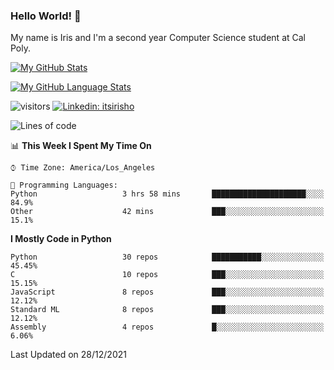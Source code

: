 ### Hello World! 👋

My name is Iris and I'm a second year Computer Science student at Cal Poly. 


[![My GitHub Stats](https://github-readme-stats.vercel.app/api?username=sleepyStick&show_icons=true&&count_private=true&include_all_commits=true&theme=buefy)]()

[![My GitHub Language Stats](https://github-readme-stats.vercel.app/api/top-langs/?username=sleepyStick&langs_count=5&theme=buefy)]()

![visitors](https://visitor-badge.glitch.me/badge?page_id=sleepyStick.sleepyStick)
[![Linkedin: itsirisho](https://img.shields.io/badge/-itsirisho-informational?style=flat-square&logo=Linkedin&logoColor=white&link=https://www.linkedin.com/in/itsirisho/)](https://www.linkedin.com/in/itsirisho/)

<!--START_SECTION:waka-->
![Lines of code](https://img.shields.io/badge/From%20Hello%20World%20I%27ve%20Written-13%20Million%20lines%20of%20code-blue)

📊 **This Week I Spent My Time On** 

```text
⌚︎ Time Zone: America/Los_Angeles

💬 Programming Languages: 
Python                   3 hrs 58 mins       █████████████████████░░░░   84.9% 
Other                    42 mins             ███░░░░░░░░░░░░░░░░░░░░░░   15.1%

```

**I Mostly Code in Python** 

```text
Python                   30 repos            ███████████░░░░░░░░░░░░░░   45.45% 
C                        10 repos            ███░░░░░░░░░░░░░░░░░░░░░░   15.15% 
JavaScript               8 repos             ███░░░░░░░░░░░░░░░░░░░░░░   12.12% 
Standard ML              8 repos             ███░░░░░░░░░░░░░░░░░░░░░░   12.12% 
Assembly                 4 repos             █░░░░░░░░░░░░░░░░░░░░░░░░   6.06%

```



 Last Updated on 28/12/2021
<!--END_SECTION:waka-->

<!--
**konanyuta/konanyuta** is a ✨ _special_ ✨ repository because its `README.md` (this file) appears on your GitHub profile.

Here are some ideas to get you started:

- 🔭 I’m currently working on ...
- 🌱 I’m currently learning ...
- 👯 I’m looking to collaborate on ...
- 🤔 I’m looking for help with ...
- 💬 Ask me about ...
- 📫 How to reach me: ...
- 😄 Pronouns: ...
- ⚡ Fun fact: ...
-->
